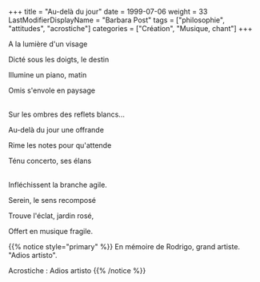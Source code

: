 +++
title = "Au-delà du jour"
date = 1999-07-06
weight = 33
LastModifierDisplayName = "Barbara Post"
tags = ["philosophie", "attitudes", "acrostiche"]
categories = ["Création", "Musique, chant"]
+++

A la lumière d'un visage

Dicté sous les doigts, le destin

Illumine un piano, matin

Omis s'envole en paysage

 \
Sur les ombres des reflets blancs...

Au-delà du jour une offrande

Rime les notes pour qu'attende

Ténu concerto, ses élans

 \
Infléchissent la branche agile.

Serein, le sens recomposé

Trouve l'éclat, jardin rosé,

Offert en musique fragile.

{{% notice style="primary" %}}
En mémoire de Rodrigo, grand artiste. \"Adios artisto\".

Acrostiche : Adios artisto
{{% /notice %}}
